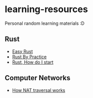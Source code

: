 # learning-resources
Personal random learning materials :D

## Rust
* [Easy Rust](https://dhghomon.github.io/easy_rust/Chapter_0.html)
* [Rust By Practice](https://practice.rs/why-exercise.html)
* [Rust, How do I start](https://github.com/jondot/rust-how-do-i-start)

## Computer Networks
* [How NAT traversal works](https://tailscale.com/blog/how-nat-traversal-works/)

